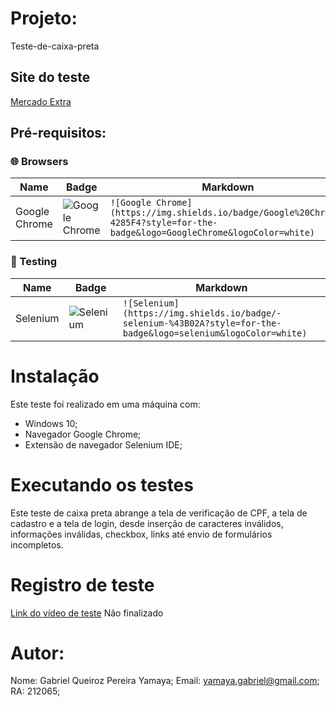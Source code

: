 # Projeto: 
Teste-de-caixa-preta

## Site do teste
  [Mercado Extra](https://www.extra.com.br)

## Pré-requisitos:
### 🌐 Browsers

| Name               | Badge                                                                                                                                             | Markdown                                                                                                                                            |
| ------------------ | ------------------------------------------------------------------------------------------------------------------------------------------------- | --------------------------------------------------------------------------------------------------------------------------------------------------- |
| Google Chrome | ![Google Chrome](https://img.shields.io/badge/Google%20Chrome-4285F4?style=for-the-badge&logo=GoogleChrome&logoColor=white) | `![Google Chrome](https://img.shields.io/badge/Google%20Chrome-4285F4?style=for-the-badge&logo=GoogleChrome&logoColor=white)` |

### 🧪 Testing

| Name             | Badge                                                                                                                                        | Markdown                                                                                                                                         |
| -------------    | --------------------------------------------------------------------------------------------------------------------------------             | ------------------------------------------------------------------------------------------------------------------------------------------------ |
| Selenium        | ![Selenium](https://img.shields.io/badge/-selenium-%43B02A?style=for-the-badge&logo=selenium&logoColor=white)                       | `![Selenium](https://img.shields.io/badge/-selenium-%43B02A?style=for-the-badge&logo=selenium&logoColor=white)`                       |


# Instalação
  Este teste foi realizado em uma máquina com:
  - Windows 10;
  - Navegador Google Chrome;
  - Extensão de navegador Selenium IDE;

# Executando os testes
  Este teste de caixa preta abrange a tela de verificação de CPF, a tela de cadastro e a tela de login, desde inserção de caracteres inválidos, informações inválidas, checkbox, links até envio de formulários incompletos.

# Registro de teste
  [Link do vídeo de teste](http://exemplo.com/)
  Não finalizado

# Autor:
  Nome: Gabriel Queiroz Pereira Yamaya;
  Email: yamaya.gabriel@gmail.com;
  RA: 212065;
